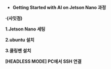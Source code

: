 + <strong>Getting Started with AI on Jetson Nano 과정<strong>


<span>&#183;</span>(사잇점)

1.Jetson Nano  세팅



2.ubuntu 설치



3.쿨링팬 설치










[HEADLESS MODE] PC에서 SSH 연결
